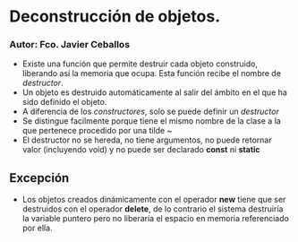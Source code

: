 # Deconstrucción de objetos.
### Autor: Fco. Javier Ceballos

* Existe una función que permite destruir cada objeto construido, liberando así la memoria que ocupa. Esta función recibe el nombre de *destructor*.
* Un objeto es destruido automáticamente al salir del ámbito en el que ha sido definido el objeto.
* A diferencia de los *constructores*, solo se puede definir un *destructor*
* Se distingue facilmente porque tiene el mismo nombre de la clase a la que pertenece procedido por una tilde ~
* El destructor no se hereda, no tiene argumentos, no puede retornar valor (incluyendo void) y no puede ser declarado **const** ni **static** 

## Excepción

* Los objetos creados  dinámicamente con el operador **new** tiene que ser destruidos con el operador **delete**, de lo contrario el sistema destruiría la variable puntero pero no liberaría el espacio en memoria referenciado por ella. 





